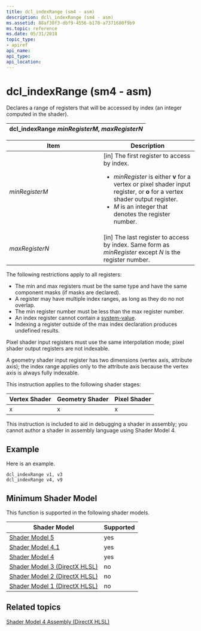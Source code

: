 ```yaml
---
title: dcl_indexRange (sm4 - asm)
description: dcl\_indexRange (sm4 - asm)
ms.assetid: 88af30f3-dbf9-4556-b170-a7371680f9b9
ms.topic: reference
ms.date: 05/31/2018
topic_type: 
- apiref
api_name: 
api_type: 
api_location: 
---
```


# dcl\_indexRange (sm4 - asm)

Declares a range of registers that will be accessed by index (an integer computed in the shader).



| dcl\_indexRange *minRegisterM*, *maxRegisterN* |
|------------------------------------------------|



 



<table>
<colgroup>
<col style="width: 50%" />
<col style="width: 50%" />
</colgroup>
<thead>
<tr class="header">
<th>Item</th>
<th>Description</th>
</tr>
</thead>
<tbody>
<tr class="odd">
<td><span id="minRegisterM"></span><span id="minregisterm"></span><span id="MINREGISTERM"></span><em>minRegisterM</em><br/></td>
<td>[in] The first register to access by index. <br/>
<ul>
<li><em>minRegister</em> is either <strong>v</strong> for a vertex or pixel shader input register, or <strong>o</strong> for a vertex shader output register.</li>
<li><em>M</em> is an integer that denotes the register number.</li>
</ul></td>
</tr>
<tr class="even">
<td><span id="maxRegisterN"></span><span id="maxregistern"></span><span id="MAXREGISTERN"></span><em>maxRegisterN</em><br/></td>
<td>[in] The last register to access by index. Same form as <em>minRegister</em> except <em>N</em> is the register number.<br/></td>
</tr>
</tbody>
</table>



 

The following restrictions apply to all registers:

-   The min and max registers must be the same type and have the same component masks (if masks are declared).
-   A register may have multiple index ranges, as long as they do no not overlap.
-   The min register number must be less than the max register number.
-   An index register cannot contain a [system-value](dx-graphics-hlsl-semantics.md).
-   Indexing a register outside of the max index declaration produces undefined results.

Pixel shader input registers must use the same interpolation mode; pixel shader output registers are not indexable.

A geometry shader input register has two dimensions (vertex axis, attribute axis); the index range applies only to the attribute axis because the vertex axis is always fully indexable.

This instruction applies to the following shader stages:



| Vertex Shader | Geometry Shader | Pixel Shader |
|---------------|-----------------|--------------|
| x             | x               | x            |



 

This instruction is included to aid in debugging a shader in assembly; you cannot author a shader in assembly language using Shader Model 4.

## Example

Here is an example.


```
dcl_indexRange v1, v3
dcl_indexRange v4, v9
```



## Minimum Shader Model

This function is supported in the following shader models.



| Shader Model                                              | Supported |
|-----------------------------------------------------------|-----------|
| [Shader Model 5](d3d11-graphics-reference-sm5.md)        | yes       |
| [Shader Model 4.1](dx-graphics-hlsl-sm4.md)              | yes       |
| [Shader Model 4](dx-graphics-hlsl-sm4.md)                | yes       |
| [Shader Model 3 (DirectX HLSL)](dx-graphics-hlsl-sm3.md) | no        |
| [Shader Model 2 (DirectX HLSL)](dx-graphics-hlsl-sm2.md) | no        |
| [Shader Model 1 (DirectX HLSL)](dx-graphics-hlsl-sm1.md) | no        |



 

## Related topics

<dl> <dt>

[Shader Model 4 Assembly (DirectX HLSL)](dx-graphics-hlsl-sm4-asm.md)
</dt> </dl>

 

 





